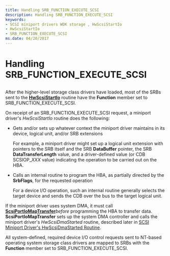 ```yaml
---
title: Handling SRB_FUNCTION_EXECUTE_SCSI
description: Handling SRB_FUNCTION_EXECUTE_SCSI
keywords:
- SCSI miniport drivers WDK storage , HwScsiStartIo
- HwScsiStartIo
- SRB_FUNCTION_EXECUTE_SCSI
ms.date: 04/20/2017
---
```


# Handling SRB\_FUNCTION\_EXECUTE\_SCSI


## <span id="ddk_handling_srb_function_execute_scsi_kg"></span><span id="DDK_HANDLING_SRB_FUNCTION_EXECUTE_SCSI_KG"></span>


After the higher-level storage class drivers have loaded, most of the SRBs sent to the [**HwScsiStartIo**](/previous-versions/windows/hardware/drivers/ff557323(v=vs.85)) routine have the **Function** member set to SRB\_FUNCTION\_EXECUTE\_SCSI.

On receipt of an SRB\_FUNCTION\_EXECUTE\_SCSI request, a miniport driver's *HwScsiStartIo* routine does the following:

-   Gets and/or sets up whatever context the miniport driver maintains in its device, logical unit, and/or SRB extensions

    For example, a miniport driver might set up a logical unit extension with pointers to the SRB itself and the SRB **DataBuffer** pointer, the SRB **DataTransferLength** value, and a driver-defined value (or CDB SCSIOP\_*XXX* value) indicating the operation to be carried out on the HBA.

-   Calls an internal routine to program the HBA, as partially directed by the **SrbFlags**, for the requested operation

    For a device I/O operation, such an internal routine generally selects the target device and sends the CDB over the bus to the target logical unit.

If the miniport driver uses system DMA, it must call [**ScsiPortIoMapTransfer**](/windows-hardware/drivers/ddi/srb/nf-srb-scsiportiomaptransfer)*before* programming the HBA to transfer data. **ScsiPortIoMapTransfer** sets up the system DMA controller and calls the miniport driver's *HwScsiDmaStarted* routine, described later in [SCSI Miniport Driver's HwScsiDmaStarted Routine](scsi-miniport-driver-s-hwscsidmastarted-routine.md).

All system-defined, required device I/O control requests sent to NT-based operating system storage class drivers are mapped to SRBs with the **Function** member set to SRB\_FUNCTION\_EXECUTE\_SCSI.

 

